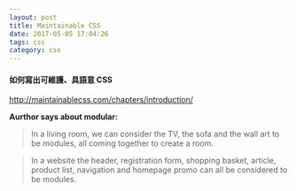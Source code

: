 ```yaml
---
layout: post
title: Maintainable CSS
date: 2017-05-05 17:04:26
tags: css
category: css
---
```


#### 如何寫出可維護、具語意 CSS
http://maintainablecss.com/chapters/introduction/

**Aurthor says about modular:**

>  In a living room, we can consider the TV, the sofa and the wall art to be modules, all coming together to create a room.

>  In a website the header, registration form, shopping basket, article, product list, navigation and homepage promo can all be considered to be modules.